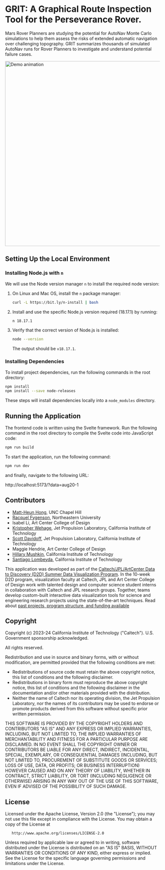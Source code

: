 # GRIT: A Graphical Route Inspection Tool for the Perseverance Rover.

Mars Rover Planners are studying the potential for AutoNav Monte Carlo simulations to help them assess the risks of extended automatic navigation over challenging topography. GRIT summarizes thousands of simulated AutoNav runs for Rover Planners to investigate and understand potential failure cases.

<img src="https://i.imgur.com/NpzGQt6.gif" alt="Demo animation" width="600"/>

## Setting Up the Local Environment

### Installing Node.js with `n`

We will use the Node version manager `n` to install the required node version:

1. On Linux and Mac OS, install the `n` package manager:
    ```bash
    curl -L https://bit.ly/n-install | bash
    ```
2. Install and use the specific Node.js version required (18.17.1) by running:
    ```bash
    n 18.17.1
    ```
3. Verify that the correct version of Node.js is installed:
    ```bash
    node --version
    ```
    The output should be `v18.17.1`.

### Installing Dependencies

To install project dependencies, run the following commands in the root directory:
```bash
npm install
npm install --save node-releases
```

These steps will install dependencies locally into a `node_modules` directory.

## Running the Application

The frontend code is written using the Svelte framework. Run the following command in the root directory to compile the Svelte code into JavaScript code:

```bash
npm run build
```

To start the application, run the following command:

```bash
npm run dev
```

and finally, navigate to the following URL: 

http://localhost:5173/?data=aug20-1

## Contributors

- [Matt-Heun Hong](https://www.mattheun.com/), UNC Chapel Hill
- [Racquel Fygenson](https://www.racquelfygenson.com/), Northeastern University
- Isabel Li, Art Center College of Design
- [Kristopher Wehage](https://robotics.jpl.nasa.gov/who-we-are/people/kristopher_wehage/), Jet Propulsion Laboratory, California Institute of Technology
- [Scott Davidoff](https://scottdavidoff.com/), Jet Propulsion Laboratory, California Institute of Technology
- Maggie Hendrie, Art Center College of Design
- [Hillary Mushkin](https://www.hillarymushkin.com/), California Institute of Technology
- [Santiago Lombeyda](https://www.lombeyda.com/), California Institute of Technology

This application was developed as part of the [Caltech/JPL/ArtCenter Data to Discovery (D2D) Summer Data Visualization Program](https://datavis.caltech.edu/). In the 10-week D2D program, visualization faculty at Caltech, JPL and Art Center College of Design work with talented design and computer science student interns in collaboration with Caltech and JPL research groups. Together, teams develop custom-built interactive data visualization tools for science and engineering research projects using the state-of-the-art techniques. Read about [past projects, program structure, and funding available](http://datavis.caltech.edu/)

## Copyright

   Copyright (c) 2023-24 California Institute of Technology ("Caltech"). U.S. Government sponsorship acknowledged.

   All rights reserved.

   Redistribution and use in source and binary forms, with or without modification, are permitted provided that the following conditions are met:

   - Redistributions of source code must retain the above copyright notice, this list of conditions and the following disclaimer.
   - Redistributions in binary form must reproduce the above copyright notice, this list of conditions and the following disclaimer in the documentation and/or other materials provided with the distribution.
   - Neither the name of Caltech nor its operating division, the Jet Propulsion Laboratory, nor the names of its contributors may be used to endorse or promote products derived from this software without specific prior written permission.

   THIS SOFTWARE IS PROVIDED BY THE COPYRIGHT HOLDERS AND CONTRIBUTORS "AS IS" AND ANY EXPRESS OR IMPLIED WARRANTIES, INCLUDING, BUT NOT LIMITED TO, THE IMPLIED WARRANTIES OF MERCHANTABILITY AND FITNESS FOR A PARTICULAR PURPOSE ARE DISCLAIMED. IN NO EVENT SHALL THE COPYRIGHT OWNER OR CONTRIBUTORS BE LIABLE FOR ANY DIRECT, INDIRECT, INCIDENTAL, SPECIAL, EXEMPLARY, OR CONSEQUENTIAL DAMAGES (INCLUDING, BUT NOT LIMITED TO, PROCUREMENT OF SUBSTITUTE GOODS OR SERVICES; LOSS OF USE, DATA, OR PROFITS; OR BUSINESS INTERRUPTION) HOWEVER CAUSED AND ON ANY THEORY OF LIABILITY, WHETHER IN CONTRACT, STRICT LIABILITY, OR TORT (INCLUDING NEGLIGENCE OR OTHERWISE) ARISING IN ANY WAY OUT OF THE USE OF THIS SOFTWARE, EVEN IF ADVISED OF THE POSSIBILITY OF SUCH DAMAGE.

## License
   
   Licensed under the Apache License, Version 2.0 (the "License");
   you may not use this file except in compliance with the License.
   You may obtain a copy of the License at

       http://www.apache.org/licenses/LICENSE-2.0

   Unless required by applicable law or agreed to in writing, software
   distributed under the License is distributed on an "AS IS" BASIS,
   WITHOUT WARRANTIES OR CONDITIONS OF ANY KIND, either express or implied.
   See the License for the specific language governing permissions and
   limitations under the License.

